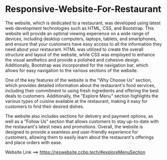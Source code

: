 # Responsive-Website-For-Restaurant



The website, which is dedicated to a restaurant, was developed using latest web development technologies such as HTML, CSS, and Bootstrap. This website will provide an optimal viewing experience on a wide range of devices, including desktop computers, laptops, tablets, and smartphones, and ensure that your customers have easy access to all the information they need about your restaurant. HTML was utilized to create the overall structure and layout of the website, while CSS was employed to enhance the visual aesthetics and provide a polished and cohesive design. Additionally, Bootstrap was incorporated for the navigation bar, which allows for easy navigation to the various sections of the website.

One of the key features of the website is the "Why Choose Us" section, which provides detailed information about the restaurant's food services, including their commitment to using fresh ingredients and offering the best deals to customers. Additionally, the "Explore Menu" section highlights the various types of cuisine available at the restaurant, making it easy for customers to find their desired dishes.

The website also includes sections for delivery and payment options, as well as a "Follow Us" section that allows customers to stay up-to-date with the restaurant's latest news and promotions. Overall, the website is designed to provide a seamless and user-friendly experience for customers, allowing them to easily learn about the restaurant's offerings and place orders with ease.


Website Link  ==>  https://reswebsite.ccbp.tech/#exploreMenuSection
